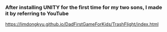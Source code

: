### After installing UNITY for the first time for my two sons, I made it by referring to YouTube

https://limdongkyu.github.io/DadFirstGameForKids/TrashFlight/index.html

